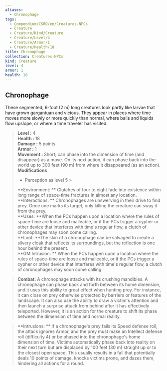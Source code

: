 ```yaml
---
aliases:
  - Chronophage
tags:
  - Compendium/CSRD/en/Creatures-NPCs
  - Creature
  - Creature/Kind/Creature
  - Creature/Level/4
  - Creature/Armor/1
  - Creature/Health/18
title: Chronophage
collection: Creatures-NPCs
kind: Creature
level: 4
armor: 1
health: 18
---
```

## Chronophage  
These segmented, 6-foot (2 m) long creatures look partly like larvae that have grown gargantuan and vicious. They appear in places where time moves more slowly or more quickly than normal, where balls and liquids flow upslope, or where a time traveler has visited.  

  
> **Level :** 4  
> **Health :** 18  
> **Damage :** 5 points  
> **Armor :** 1  
> **Movement :** Short; can phase into the dimension of time (and disappear) as a move. On its next action, it can phase back into the world up to 300 feet (90 m) from where it disappeared (as an action).  
> **Modifications**  
>- Perception as level 5 >
>  
> **Environment: ** Clutches of four to eight fade into existence within long range of space-time fractures in almost any location.  
> **Interactions: ** Chronophages are unswerving in their drive to find prey. Once one marks its target, only killing the creature can sway it from the prey.  
> **Uses: **When the PCs happen upon a location where the rules of space-time are loose and malleable, or if the PCs trigger a cypher or other device that interferes with time's regular flow, a clutch of chronophages may soon come calling.  
> **Loot: **The skin of a chronophage can be salvaged to create a silvery cloak that reflects its surroundings, but the reflection is one hour behind the present.  
> **GM Intrusion: ** When the PCs happen upon a location where the rules of space-time are loose and malleable, or if the PCs trigger a cypher or other device that interferes with time's regular flow, a clutch of chronophages may soon come calling.  

> **Combat:** 
> A chronophage attacks with its crushing mandibles.
A chronophage can phase back and forth between its home dimension, and it uses this ability to great effect when hunting prey. For instance, it can close on prey otherwise protected by barriers or features of the landscape. It can also use the ability to draw a victim's attention and then launch a surprise attack from behind after it has effectively teleported. However, it is an action for the creature to shift its phase between the dimension of time and normal reality.  
  

> **Intrusions: ** 
> If a chronophage's prey fails its Speed defense roll, the attack ignores Armor, and the prey must make an Intellect defense roll (difficulty 4) or be phased into the chronophage's home dimension of time. Victims automatically phase back into reality on their next turn but are displaced by 100 feet (30 m) straight up or to the closest open space. This usually results in a fall that potentially deals 10 points of damage, knocks victims prone, and dazes them, hindering all actions for a round.  
